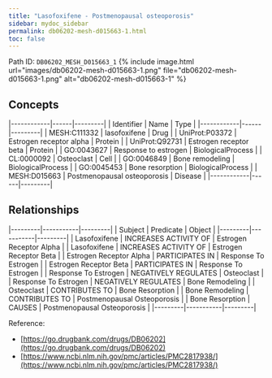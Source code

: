 ```yaml
---
title: "Lasofoxifene - Postmenopausal osteoporosis"
sidebar: mydoc_sidebar
permalink: db06202-mesh-d015663-1.html
toc: false 
---
```



Path ID: `DB06202_MESH_D015663_1`
{% include image.html url="images/db06202-mesh-d015663-1.png" file="db06202-mesh-d015663-1.png" alt="db06202-mesh-d015663-1" %}

## Concepts

|------------|------|---------|
| Identifier | Name | Type    |
|------------|------|---------|
| MESH:C111332 | lasofoxifene | Drug |
| UniProt:P03372 | Estrogen receptor alpha | Protein |
| UniProt:Q92731 | Estrogen receptor beta | Protein |
| GO:0043627 | Response to estrogen | BiologicalProcess |
| CL:0000092 | Osteoclast | Cell |
| GO:0046849 | Bone remodeling | BiologicalProcess |
| GO:0045453 | Bone resorption | BiologicalProcess |
| MESH:D015663 | Postmenopausal osteoporosis | Disease |
|------------|------|---------|

## Relationships

|---------|-----------|---------|
| Subject | Predicate | Object  |
|---------|-----------|---------|
| Lasofoxifene | INCREASES ACTIVITY OF | Estrogen Receptor Alpha |
| Lasofoxifene | INCREASES ACTIVITY OF | Estrogen Receptor Beta |
| Estrogen Receptor Alpha | PARTICIPATES IN | Response To Estrogen |
| Estrogen Receptor Beta | PARTICIPATES IN | Response To Estrogen |
| Response To Estrogen | NEGATIVELY REGULATES | Osteoclast |
| Response To Estrogen | NEGATIVELY REGULATES | Bone Remodeling |
| Osteoclast | CONTRIBUTES TO | Bone Resorption |
| Bone Remodeling | CONTRIBUTES TO | Postmenopausal Osteoporosis |
| Bone Resorption | CAUSES | Postmenopausal Osteoporosis |
|---------|-----------|---------|

Reference: 
  - [https://go.drugbank.com/drugs/DB06202](https://go.drugbank.com/drugs/DB06202)
  - [https://www.ncbi.nlm.nih.gov/pmc/articles/PMC2817938/](https://www.ncbi.nlm.nih.gov/pmc/articles/PMC2817938/)
